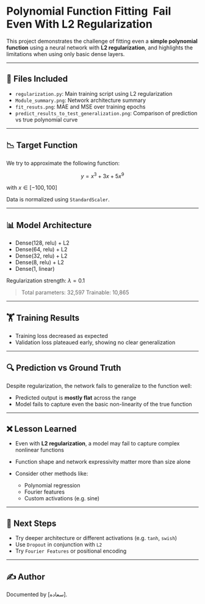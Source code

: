 # Polynomial Function Fitting  Fail Even With L2 Regularization

This project demonstrates the challenge of fitting even a **simple polynomial function** using a neural network with **L2 regularization**, and highlights the limitations when using only basic dense layers.

---

## 📁 Files Included

* `regularization.py`: Main training script using L2 regularization
* `Module_summary.png`: Network architecture summary
* `fit_resuts.png`: MAE and MSE over training epochs
* `predict_results_to_test_generalization.png`: Comparison of prediction vs true polynomial curve

---

## 📉 Target Function

We try to approximate the following function:

$$
    y = x^3 + 3x + 5x^9
$$

with $x \in [-100, 100]$

Data is normalized using `StandardScaler`.

---

## 📊 Model Architecture

* Dense(128, relu) + L2
* Dense(64, relu) + L2
* Dense(32, relu) + L2
* Dense(8, relu) + L2
* Dense(1, linear)

Regularization strength: $\lambda = 0.1$

> Total parameters: 32,597
> Trainable: 10,865

---

## 🏋️ Training Results

* Training loss decreased as expected
* Validation loss plateaued early, showing no clear generalization

---

## 🔍 Prediction vs Ground Truth

Despite regularization, the network fails to generalize to the function well:

* Predicted output is **mostly flat** across the range
* Model fails to capture even the basic non-linearity of the true function

---

## ❌ Lesson Learned

* Even with **L2 regularization**, a model may fail to capture complex nonlinear functions
* Function shape and network expressivity matter more than size alone
* Consider other methods like:

  * Polynomial regression
  * Fourier features
  * Custom activations (e.g. sine)

---

## 🔹 Next Steps

* Try deeper architecture or different activations (e.g. `tanh`, `swish`)
* Use `Dropout` in conjunction with `L2`
* Try `Fourier Features` or positional encoding

---

## ✍️ Author

Documented by \[سعاده].
